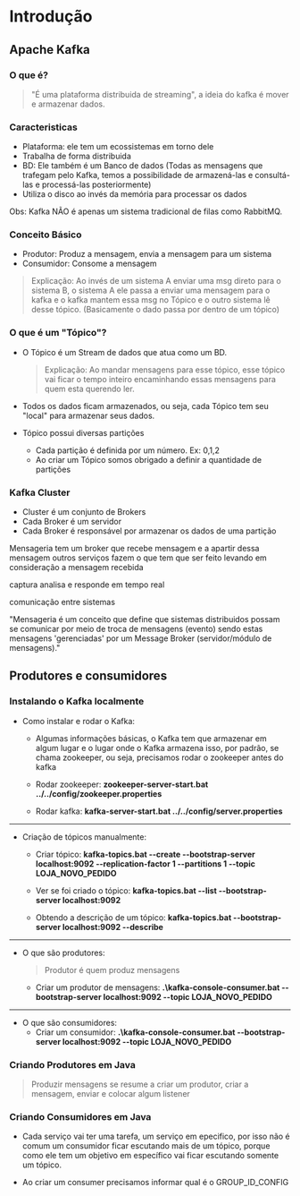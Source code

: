 # Introdução

## Apache Kafka

### O que é?

> "É uma plataforma distribuida de streaming", a ideia do kafka é mover e armazenar dados.

### Caracteristicas

- Plataforma: ele tem um ecossistemas em torno dele
- Trabalha de forma distribuida
- BD: Ele também é um Banco de dados (Todas as mensagens que trafegam pelo Kafka, temos a possibilidade de armazená-las e consultá-las e processá-las posteriormente)
- Utiliza o disco ao invés da memória para processar os dados

Obs: Kafka NÃO é apenas um sistema tradicional de filas como RabbitMQ.

### Conceito Básico

- Produtor: Produz a mensagem, envia a mensagem para um sistema
- Consumidor: Consome a mensagem

> Explicação:
> Ao invés de um sistema A enviar uma msg direto para o sistema B, o sistema A ele passa a enviar uma mensagem para o kafka e o kafka mantem essa msg no Tópico e o outro sistema lê desse tópico. (Basicamente o dado passa por dentro de um tópico)

### O que é um "Tópico"?

- O Tópico é um Stream de dados que atua como um BD.

  > Explicação: Ao mandar mensagens para esse tópico, esse tópico vai ficar o tempo inteiro encaminhando essas mensagens para quem esta querendo ler.

- Todos os dados ficam armazenados, ou seja, cada Tópico tem seu "local" para armazenar seus dados.

- Tópico possui diversas partições
  - Cada partição é definida por um número. Ex: 0,1,2
  - Ao criar um Tópico somos obrigado a definir a quantidade de partições

### Kafka Cluster

- Cluster é um conjunto de Brokers
- Cada Broker é um servidor
- Cada Broker é responsável por armazenar os dados de uma partição

Mensageria tem um broker que recebe mensagem e a apartir dessa mensagem outros serviços fazem o que tem que ser feito levando em consideração a mensagem recebida

captura analisa e responde em tempo real

comunicação entre sistemas

"Mensageria é um conceito que define que sistemas distribuidos possam se comunicar por meio de troca de mensagens (evento) sendo estas mensagens 'gerenciadas' por um Message Broker (servidor/módulo de mensagens)."

## Produtores e consumidores

### Instalando o Kafka localmente

- Como instalar e rodar o Kafka:

  - Algumas informações básicas, o Kafka tem que armazenar em algum lugar e o lugar onde o Kafka armazena isso, por padrão, se chama zookeeper, ou seja, precisamos rodar o zookeeper antes do kafka

  - Rodar zookeeper: **zookeeper-server-start.bat ../../config/zookeeper.properties**

  - Rodar kafka: **kafka-server-start.bat ../../config/server.properties**

---

- Criação de tópicos manualmente:

  - Criar tópico: **kafka-topics.bat --create --bootstrap-server localhost:9092 --replication-factor 1 --partitions 1 --topic LOJA_NOVO_PEDIDO**

  - Ver se foi criado o tópico: **kafka-topics.bat --list --bootstrap-server localhost:9092**

  - Obtendo a descrição de um tópico: **kafka-topics.bat --bootstrap-server localhost:9092 --describe**

---

- O que são produtores:

  > Produtor é quem produz mensagens

  - Criar um produtor de mensagens: **.\kafka-console-consumer.bat --bootstrap-server localhost:9092 --topic LOJA_NOVO_PEDIDO**

---

- O que são consumidores:
  - Criar um consumidor: **.\kafka-console-consumer.bat --bootstrap-server localhost:9092 --topic LOJA_NOVO_PEDIDO**

### Criando Produtores em Java

> Produzir mensagens se resume a criar um produtor, criar a mensagem, enviar e colocar algum listener

### Criando Consumidores em Java

- Cada serviço vai ter uma tarefa, um serviço em epecifico, por isso não é comum um consumidor ficar escutando mais de um tópico, porque como ele tem um objetivo em específico vai ficar escutando somente um tópico.

- Ao criar um consumer precisamos informar qual é o GROUP_ID_CONFIG
